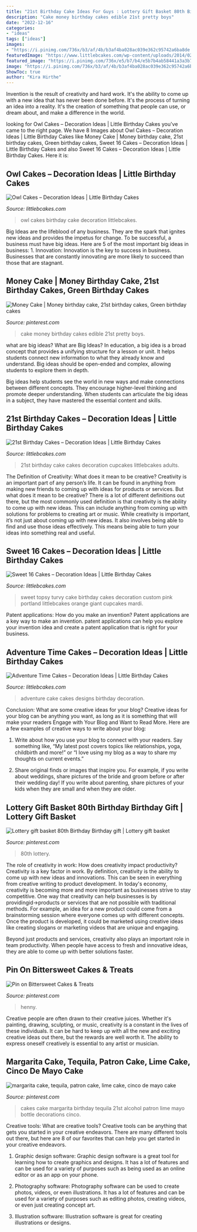 ```yaml
---
title: "21st Birthday Cake Ideas For Guys : Lottery Gift Basket 80th Birthday Birthday Gift"
description: "Cake money birthday cakes edible 21st pretty boys"
date: "2022-12-16"
categories:
- "ideas"
tags: ["ideas"]
images:
- "https://i.pinimg.com/736x/b3/af/4b/b3af4ba028ac039e362c95742a6ba8de.jpg"
featuredImage: "https://www.littlebcakes.com/wp-content/uploads/2014/02/Adventure-Time-Cake-Designs.jpg"
featured_image: "https://i.pinimg.com/736x/e5/b7/b4/e5b7b4ab58441a3a3b7e58bc134469b0.jpg"
image: "https://i.pinimg.com/736x/b3/af/4b/b3af4ba028ac039e362c95742a6ba8de.jpg"
ShowToc: true
author: "Kira Hirthe"
---
```



Invention is the result of creativity and hard work. It's the ability to come up with a new idea that has never been done before. It's the process of turning an idea into a reality. It's the creation of something that people can use, or dream about, and make a difference in the world.

	

		
looking for Owl Cakes – Decoration Ideas | Little Birthday Cakes you've came to the right page. We have 8 Images about Owl Cakes – Decoration Ideas | Little Birthday Cakes like Money Cake | Money birthday cake, 21st birthday cakes, Green birthday cakes, Sweet 16 Cakes – Decoration Ideas | Little Birthday Cakes and also Sweet 16 Cakes – Decoration Ideas | Little Birthday Cakes. Here it is:
		
    
## Owl Cakes – Decoration Ideas | Little Birthday Cakes

<img loading=lazy src="http://www.littlebcakes.com/wp-content/uploads/2013/08/Cute-Owl-Cakes.jpg" onerror="this.onerror=null;this.src='https://tse3.mm.bing.net/th?id=OIP.UgaLztZzRHvnTXvUQXI-TgHaJy&amp;pid=15.1';" alt="Owl Cakes – Decoration Ideas | Little Birthday Cakes">

_Source: littlebcakes.com_

>owl cakes birthday cake decoration littlebcakes. 

	

Big Ideas are the lifeblood of any business. They are the spark that ignites new ideas and provides the impetus for change. To be successful, a business must have big ideas. Here are 5 of the most important big ideas in business: 1. Innovation: Innovation is the key to success in business. Businesses that are constantly innovating are more likely to succeed than those that are stagnant. 
    
## Money Cake | Money Birthday Cake, 21st Birthday Cakes, Green Birthday Cakes

<img loading=lazy src="https://i.pinimg.com/736x/29/18/9d/29189d3c92b8831e0de293fb30e11e46.jpg" onerror="this.onerror=null;this.src='https://tse1.mm.bing.net/th?id=OIP.Z22ffxLZdV_SDWcuftLksAHaNK&amp;pid=15.1';" alt="Money Cake | Money birthday cake, 21st birthday cakes, Green birthday cakes">

_Source: pinterest.com_

>cake money birthday cakes edible 21st pretty boys. 

	

what are big ideas?
What are Big Ideas?
In education, a big idea is a broad concept that provides a unifying structure for a lesson or unit. It helps students connect new information to what they already know and understand. Big ideas should be open-ended and complex, allowing students to explore them in depth.

Big ideas help students see the world in new ways and make connections between different concepts. They encourage higher-level thinking and promote deeper understanding. When students can articulate the big ideas in a subject, they have mastered the essential content and skills.

    
## 21st Birthday Cakes – Decoration Ideas | Little Birthday Cakes

<img loading=lazy src="http://www.littlebcakes.com/wp-content/uploads/2014/02/21st-Birthday-Cake-Images-768x1024.jpg" onerror="this.onerror=null;this.src='https://tse2.mm.bing.net/th?id=OIP.5xHlcbFFtqsY0sBbnL4IuwHaJ4&amp;pid=15.1';" alt="21st Birthday Cakes – Decoration Ideas | Little Birthday Cakes">

_Source: littlebcakes.com_

>21st birthday cake cakes decoration cupcakes littlebcakes adults. 

	

The Definition of Creativity: What does it mean to be creative?
Creativity is an important part of any person’s life. It can be found in anything from making new friends to coming up with ideas for products or services. But what does it mean to be creative? There is a lot of different definitions out there, but the most commonly used definition is that creativity is the ability to come up with new ideas. This can include anything from coming up with solutions for problems to creating art or music. While creativity is important, it’s not just about coming up with new ideas. It also involves being able to find and use those ideas effectively. This means being able to turn your ideas into something real and useful.

    
## Sweet 16 Cakes – Decoration Ideas | Little Birthday Cakes

<img loading=lazy src="http://www.littlebcakes.com/wp-content/uploads/2014/02/Sweet-16-Birthday-Cake.jpg" onerror="this.onerror=null;this.src='https://tse2.mm.bing.net/th?id=OIP.0dkJDj5mHY0mZkfoAQmQ6gHaJ6&amp;pid=15.1';" alt="Sweet 16 Cakes – Decoration Ideas | Little Birthday Cakes">

_Source: littlebcakes.com_

>sweet topsy turvy cake birthday cakes decoration custom pink portland littlebcakes orange giant cupcakes mardi. 

	

Patent applications: How do you make an invention?
Patent applications are a key way to make an invention. patent applications can help you explore your invention idea and create a patent application that is right for your business.

    
## Adventure Time Cakes – Decoration Ideas | Little Birthday Cakes

<img loading=lazy src="https://www.littlebcakes.com/wp-content/uploads/2014/02/Adventure-Time-Cake-Designs.jpg" onerror="this.onerror=null;this.src='https://tse4.mm.bing.net/th?id=OIP.BJ7SYXQhcvjNSV3IzgU6wgHaJ4&amp;pid=15.1';" alt="Adventure Time Cakes – Decoration Ideas | Little Birthday Cakes">

_Source: littlebcakes.com_

>adventure cake cakes designs birthday decoration. 

	

Conclusion: What are some creative ideas for your blog?
Creative ideas for your blog can be anything you want, as long as it is something that will make your readers Engage with Your Blog and Want to Read More. Here are a few examples of creative ways to write about your blog:
1. Write about how you use your blog to connect with your readers. Say something like, “My latest post covers topics like relationships, yoga, childbirth and more!” or “I love using my blog as a way to share my thoughts on current events.”

2. Share original finds or images that inspire you. For example, if you write about weddings, share pictures of the bride and groom before or after their wedding day! If you write about parenting, share pictures of your kids when they are small and when they are older.


    
## Lottery Gift Basket 80th Birthday Birthday Gift | Lottery Gift Basket

<img loading=lazy src="https://i.pinimg.com/736x/b3/e4/66/b3e466084430d7ceab8ef81f63b5f663.jpg" onerror="this.onerror=null;this.src='https://tse2.mm.bing.net/th?id=OIP.21eao4ZK2Tk1l8A9bUblTwHaJ3&amp;pid=15.1';" alt="Lottery gift basket 80th Birthday Birthday gift | Lottery gift basket">

_Source: pinterest.com_

>80th lottery. 

	

The role of creativity in work: How does creativity impact productivity?
Creativity is a key factor in work. By definition, creativity is the ability to come up with new ideas and innovations. This can be seen in everything from creative writing to product development. In today's economy, creativity is becoming more and more important as businesses strive to stay competitive.
One way that creativity can help businesses is by providingid→products or services that are not possible with traditional methods. For example, an idea for a new product could come from a brainstorming session where everyone comes up with different concepts. Once the product is developed, it could be marketed using creative ideas like creating slogans or marketing videos that are unique and engaging.

Beyond just products and services, creativity also plays an important role in team productivity. When people have access to fresh and innovative ideas, they are able to come up with better solutions faster.

    
## Pin On Bittersweet Cakes &amp; Treats

<img loading=lazy src="https://i.pinimg.com/736x/e5/b7/b4/e5b7b4ab58441a3a3b7e58bc134469b0.jpg" onerror="this.onerror=null;this.src='https://tse2.mm.bing.net/th?id=OIP.MBhm_8jn7TN73jyvraHRFgHaKs&amp;pid=15.1';" alt="Pin on Bittersweet Cakes &amp; Treats">

_Source: pinterest.com_

>henny. 

	

Creative people are often drawn to their creative juices. Whether it's painting, drawing, sculpting, or music, creativity is a constant in the lives of these individuals. It can be hard to keep up with all the new and exciting creative ideas out there, but the rewards are well worth it. The ability to express oneself creatively is essential to any artist or musician.

    
## Margarita Cake, Tequila, Patron Cake, Lime Cake, Cinco De Mayo Cake

<img loading=lazy src="https://i.pinimg.com/736x/b3/af/4b/b3af4ba028ac039e362c95742a6ba8de.jpg" onerror="this.onerror=null;this.src='https://tse2.mm.bing.net/th?id=OIP.Yga8kXBj2oW1BCyDqASXaAHaLH&amp;pid=15.1';" alt="margarita cake, tequila, patron cake, lime cake, cinco de mayo cake">

_Source: pinterest.com_

>cakes cake margarita birthday tequila 21st alcohol patron lime mayo bottle decorations cinco. 

	

Creative tools: What are creative tools?
Creative tools can be anything that gets you started in your creative endeavors. There are many different tools out there, but here are 8 of our favorites that can help you get started in your creative endeavors. 
1. Graphic design software: Graphic design software is a great tool for learning how to create graphics and designs. It has a lot of features and can be used for a variety of purposes such as being used as an online editor or as an app on your phone.

2. Photography software: Photography software can be used to create photos, videos, or even illustrations. It has a lot of features and can be used for a variety of purposes such as editing photos, creating videos, or even just creating concept art.

3. Illustration software: Illustration software is great for creating illustrations or designs.

